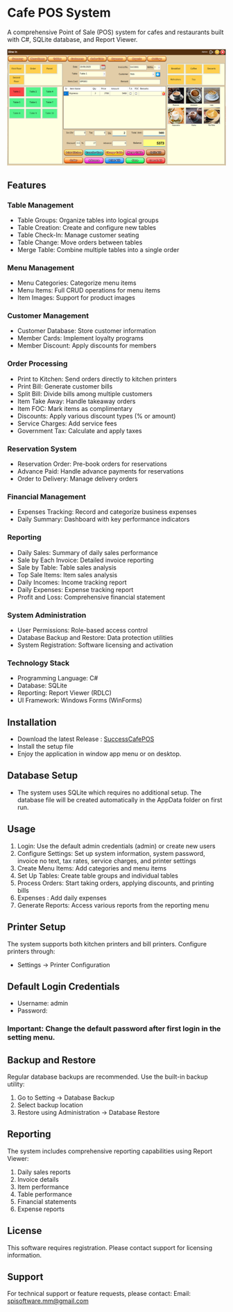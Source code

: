 # Cafe POS System
A comprehensive Point of Sale (POS) system for cafes and restaurants built with C#, SQLite database, and Report Viewer.

![CoverImage](https://github.com/thetnaing-dh/Success-Cafe-POS/blob/master/Main%20Menu.png?raw=true)

## Features
### Table Management
* Table Groups: Organize tables into logical groups
* Table Creation: Create and configure new tables
* Table Check-In: Manage customer seating
* Table Change: Move orders between tables
* Merge Table: Combine multiple tables into a single order

### Menu Management
* Menu Categories: Categorize menu items
* Menu Items: Full CRUD operations for menu items
* Item Images: Support for product images

### Customer Management
* Customer Database: Store customer information
* Member Cards: Implement loyalty programs
* Member Discount: Apply discounts for members

### Order Processing
* Print to Kitchen: Send orders directly to kitchen printers
* Print Bill: Generate customer bills
* Split Bill: Divide bills among multiple customers
* Item Take Away: Handle takeaway orders
* Item FOC: Mark items as complimentary
* Discounts: Apply various discount types (% or amount)
* Service Charges: Add service fees
* Government Tax: Calculate and apply taxes

### Reservation System
* Reservation Order: Pre-book orders for reservations
* Advance Paid: Handle advance payments for reservations
* Order to Delivery: Manage delivery orders

### Financial Management
* Expenses Tracking: Record and categorize business expenses
* Daily Summary: Dashboard with key performance indicators

### Reporting
* Daily Sales: Summary of daily sales performance
* Sale by Each Invoice: Detailed invoice reporting
* Sale by Table: Table sales analysis
* Top Sale Items: Item sales analysis
* Daily Incomes: Income tracking report
* Daily Expenses: Expense tracking report
* Profit and Loss: Comprehensive financial statement

### System Administration
* User Permissions: Role-based access control
* Database Backup and Restore: Data protection utilities
* System Registration: Software licensing and activation

### Technology Stack
* Programming Language: C#
* Database: SQLite 
* Reporting: Report Viewer (RDLC)
* UI Framework: Windows Forms (WinForms)

## Installation
* Download the latest Release : [SuccessCafePOS](https://github.com/thetnaing-dh/Success-Cafe-POS/releases/tag/v1.0.0)
* Install the setup file
* Enjoy the application in window app menu or on desktop.

## Database Setup
* The system uses SQLite which requires no additional setup. The database file will be created automatically in the AppData folder on first run.

## Usage
1. Login: Use the default admin credentials (admin) or create new users
2. Configure Settings: Set up system information, system password, invoice no text, tax rates, service charges, and printer settings
3. Create Menu Items: Add categories and menu items
4. Set Up Tables: Create table groups and individual tables
5. Process Orders: Start taking orders, applying discounts, and printing bills
6. Expenses : Add daily expenses 
7. Generate Reports: Access various reports from the reporting menu

## Printer Setup
The system supports both kitchen printers and bill printers. Configure printers through:
* Settings → Printer Configuration

## Default Login Credentials
* Username: admin
* Password: 
### Important: Change the default password after first login in the setting menu.

## Backup and Restore
Regular database backups are recommended. Use the built-in backup utility:
1. Go to Setting → Database Backup
2. Select backup location
3. Restore using Administration → Database Restore

## Reporting
The system includes comprehensive reporting capabilities using Report Viewer:
1. Daily sales reports
2. Invoice details
3. Item performance
4. Table performance
5. Financial statements
6. Expense reports

## License
This software requires registration. Please contact support for licensing information.

## Support
For technical support or feature requests, please contact:
Email: spisoftware.mm@gmail.com
